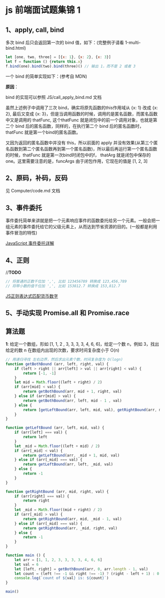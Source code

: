 # js 前端面试题集锦 1

## 1、apply, call, bind

多次 bind 后只会返回第一次的 bind 值，如下：(完整例子请看 1-multi-bind.html)

```js
let [one, two, three] = [{x: 1}, {x: 2}, {x: 3}]
let f = function () {return this.x}
f.bind(one).bind(two).bind(three)() // 输出 1，而不是 2 或者 3
```

一个 bind 的简单实现如下：(参考自 MDN)

**原因**：

bind 的实现可以参照 JS/call_apply_bind.md 文档

虽然上述例子中调用了三次 bind，确实将原先函数的this作用域从 {x: 1} 改成 {x: 2}, 最后又变成 {x: 3}，但是当调用函数的时候，调用的是匿名函数，而匿名函数中又是调用的 thatFunc, 这个thatFunc 就是闭包中的前一个调用对象，也就是第二个 bind 后的匿名函数，同样的，在执行第二个 bind 后的匿名函数时，thatFunc 就是第一个bind的匿名函数。

又因为返回的匿名函数中并没有 this，所以前面的 apply 并没有效果(从第三个匿名函数到第二个匿名函数再到第一个匿名函数)，所以最后再运行第一个匿名函数的时候，thatFunc 就是第一次bind时闭包中的f， thatArg 就是闭包中保存的one。这里需要注意的是，funcArgs 由于闭包作用，它现在的值是 [1, 2, 3]

## 2、原码，补码，反码

见 Computer/code.md 文档

## 3、事件委托

事件委托简单来讲就是把一个元素响应事件的函数委托给另一个元素。一般会把一组元素的事件委托给它的父级元素上，从而达到节省资源的目的。(一般都是利用事件冒泡的特性)

[JavaScript 事件委托详解](https://zhuanlan.zhihu.com/p/26536815)

## 4、正则

//**TODO**

```js
// 将普通的正数千位加 ',', 比如 123456789 转换成 123,456,789
// 将带小数的值千位加 ',', 比如 153812.7 转换成 153,812.7
```

[JS正则表达式匹配货币数字](http://c.biancheng.net/view/5648.html)

## 5、手动实现 Promise.all 和 Promise.race

## 算法题

**1**: 给定一个数组，形如 [1, 1, 2 , 3, 3, 3, 3, 4, 6, 6]，给定一个数 n，例如 3，找出给定的数 n 在数组内出现的次数，要求时间复杂度小于 O(n)

```js
// 用递归寻找 左右边界，然后求出元素个数，时间复杂度为 O(logn)
function getBothBound (arr, left, right, val) {
    if (left > right || arr[left] > val || arr[right] < val) {
        return [-1, -1]
    }
    let mid = Math.floor((left + right) / 2)
    if (arr[mid] < val) {
        return getBothBound(arr, mid + 1, right, val)
    } else if (arr[mid] > val) {
        return getBothBound(arr, left, mid - 1 , val)
    } else {
        return [getLeftBound(arr, left, mid, val), getRightBound(arr, mid, right, val)]
    }
}

function getLeftBound (arr, left, mid, val) {
    if (arr[left] === val) {
        return left
    }
    let _mid = Math.floor((left + mid) / 2)
    if (arr[_mid] < val) {
        return getLeftBound(arr, _mid + 1, mid, val)
    } else if (arr[_mid] === val) {
        return getLeftBound(arr, left, _mid, val)
    } else {
        return -1
    }
}

function getRightBound (arr, mid, right, val) {
    if (arr[right] === val) {
        return right
    }
    let _mid = Math.floor((mid + right) / 2)
    if (arr[_mid] > val) {
        return getRightBound(arr, mid, _mid - 1, val)
    } else if (arr[_mid] === val) {
        return getRightBound(arr, _mid, right, val)
    } else {
        return -1
    }
}

function main () {
    let arr = [1, 1, 2, 3, 3, 3, 3, 4, 6, 6]
    let val = 6
    let [left, right] = getBothBound(arr, 0, arr.length - 1, val)
    let count = (left !== -1 && right !== -1) ? (right - left + 1) : 0
    console.log(`count of ${val} is: ${count}`)
}

main()
```
